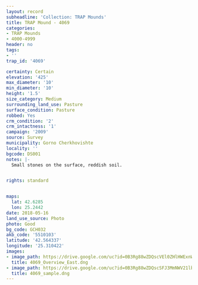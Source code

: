 ```yaml
---
layout: record
subheadline: 'Collection: TRAP Mounds'
title: TRAP Mound - 4069
categories:
- TRAP Mounds
- 4000-4999
header: no
tags:
- ''
trap_id: '4069'

certainty: Certain
elevation: '425'
max_diameter: '10'
min_diameter: '10'
height: '1.5'
size_category: Medium
surrounding_land_use: Pasture
surface_condition: Pasture
robbed: Yes
crm_condition: '2'
crm_intactness: '1'
campaign: '2009'
source: Survey
municipality: Gorno Cherkhovishte
locality: ''
bgcode: DS001
notes: |-
  Small stones on the surface, reddish soil.


rights: standard


maps:
  lat: 42.6285
  lon: 25.2442
date: 2018-05-16
land_use_source: Photo
photo: Good
bg_code: GCH032
akb_code: '5510103'
latitude: '42.564337'
longitude: '25.310422'
images:
- image_path: https://drive.google.com/uc?id=0B3Rg88wZDQscVEl0ZHlHWExnWnc
  title: 4069_Overview_East.dng
- image_path: https://drive.google.com/uc?id=0B3Rg88wZDQscSFJ3MmNWV21lbDg
  title: 4069_sample.dng
---
```

